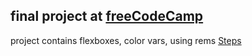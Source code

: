 ## final project at [freeCodeCamp](https://www.freecodecamp.org/)

project contains flexboxes, color vars, using rems 
[Steps](https://www.freecodecamp.org/learn/2022/responsive-web-design/build-a-personal-portfolio-webpage-project/build-a-personal-portfolio-webpage)
